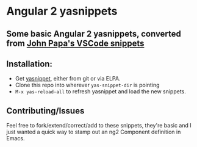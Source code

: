 # Angular 2 yasnippets

## Some basic Angular 2 yasnippets, converted from [John Papa's VSCode snippets](https://github.com/johnpapa/vscode-angular2-snippets)

## Installation:
- Get [yasnippet](https://github.com/capitaomorte/yasnippet), either from git or via ELPA.
- Clone this repo into wherever `yas-snippet-dir`  is pointing
- `M-x yas-reload-all` to refresh yasnippet and load the new snippets.

## Contributing/Issues
Feel free to fork/extend/correct/add to these snippets, they're basic and I just wanted a quick way to stamp out an ng2 Component definition in Emacs.
